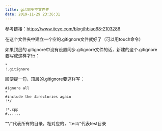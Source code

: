 ```yaml
---
title: git同步空文件夹
date: 2019-11-29 23:36:31
---
```


参考链接：https://www.iteye.com/blog/hbiao68-2103286

在这个文件夹中建立一个空的.gitignore文件就好了（可以用touch命令）

如果顶层的.gitignore中没有设置同步.gitignore文件的话，新建的这个.gitignore要写成这样才行：
```gitignore
*
!.gitignore
```

顺便提一句，顶层的.gitignore要这样写：
```gitignore
#ignore all
*
#include the directories again
!*/

!*.cpp
#......
```
“*/”代表所有的目录。相对应的，“test/”代表test目录
